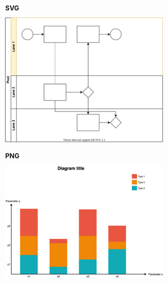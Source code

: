 ## SVG
![Database Schema](test.svg)

## PNG


[![Database Schema](Untitled%20Diagram.png)](https://app.diagrams.net/?libs=general&mode=github#Hrafenden%2Fdrawio-test%2Fmaster%2FUntitled%20Diagram.png)
